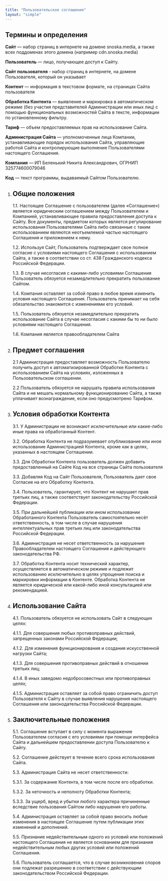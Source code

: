 ```yaml
---
title: "Пользовательское соглашение"
layout: "simple"
---
```


## Термины и определения

**Сайт** — набор страниц в интернете на домене snoska.media, а также всех поддоменах этого домена (например cdn.snoska.media)

**Пользователь** — лицо, получающее доступ к Сайту.

**Сайт пользователя** - набор страниц в интернете, на домене Пользователя, который он указывает

**Контент** — информация в текстовом формате, на страницах Сайта пользователя

**Обработка Контента** — выявление и маркировка в автоматическом режиме (без участия представителей Администрации или иных лиц) с помощью функциональных возможностей Сайта в тексте, информации по установленному фильтру.

**Тариф** — объем предоставляемых прав на использование Сайта.

**Администрация Сайта** — уполномоченные лица Компании, устанавливающие порядок использования Сайта, управляющие работой Сайта и контролирующие выполнение Пользователями настоящего Соглашения.

**Компания** — ИП Беленький Никита Александрович, ОГРНИП 325774600079046

**Код** — текст программы, выдаваемый Сайтом Пользователю.


1. ## Общие положения

   1.1. Настоящее Соглашение с пользователем (далее «Соглашение») является юридическим соглашением между Пользователем и Компанией, устанавливающее правила предоставления доступа к Сайту. Все документы, предметом которых является регулирование использования Пользователями Сайта либо связанные с таким использованием являются неотъемлемой частью настоящего Соглашения и приложением к нему.

   1.2. Используя Сайт, Пользователь подтверждает свое полное согласие с условиями настоящего Соглашения с использованием Сайта, а также в соответствии со ст. 438 Гражданского кодекса Российской Федерации.

   1.3. В случае несогласия с какими-либо условиями Соглашения Пользователь обязуется незамедлительно прекратить пользование Сайтом.

   1.4. Компания оставляет за собой право в любое время изменить условия настоящего Соглашения. Пользователь принимает на себя обязательство знакомится с изменениями его условий.

   1.5. Пользователь обязуется незамедлительно прекратить использование Сайта в случае несогласия с какими бы то ни было условиями настоящего Соглашения.
   
   1.6. Компания является правообладателем Сайта

2. ## Предмет соглашения

   2.1 Администрация предоставляет возможность Пользователю получить доступ к автоматизированной Обработке Контента с использованием Сайта на условиях, изложенных в Пользовательском соглашении.

   2.2 Пользователь обязуется не нарушать правила использования Сайта и не мешать нормальному функционированию Сайта, а также уплачивает вознаграждение, если оно предусмотрено Тарифом.

3. ## Условия обработки Контента

   3.1. У Администрации не возникают исключительные или какие-либо иные права на обработанный Контент.

   3.2. Обработка Контента не подразумевает опубликование или иное использование Администрацией Контента, кроме как в целях, указанных в настоящем Соглашении.

   3.3. Для Обработки Контента пользователь должен добавить предоставленный на Сайте Код на все страницы Сайта пользователя

   3.3. Добавляя Код на Сайт Пользователя, Пользователь дает свое Согласие на его Обработку Контента.

   3.4. Пользователь, гарантирует, что Контент не нарушает прав третьих лиц, а также соответствует законодательству Российской Федерации.

   3.5. При дальнейшей публикации или ином использовании Обработанного Контента Пользователь самостоятельно несёт ответственность, в том числе в случае нарушения интеллектуальных прав третьих лиц или законодательства Российской Федерации.

   3.6. Администрация не несет ответственность за нарушение Правообладателем настоящего Соглашения и действующего законодательства РФ.

   3.7. Обработка Контента носит технический характер, осуществляется в автоматическом режиме и подлежит использованию исключительно в целях упрощения поиска и маркировки информации в Контенте. Обработка Контента не является юридической или какой-либо иной консультацией или рекомендацией.

4. ## Использование Сайта

   4.1. Пользователь обязуется не использовать Сайт в следующих целях:

   4.1.1. Для совершения любых противоправных действий, запрещенных законами Российской Федерации;

   4.1.2. Для изменения функционирования и создания искусственной нагрузки Сайта;

   4.1.3. Для совершения противоправных действий в отношении третьих лиц;

   4.1.4. В иных заведомо недобросовестных или противоправных целях;

   4.1.5. Администрация оставляет за собой право ограничить доступ Пользователя к Сайту в случае выявления нарушения настоящего Соглашения или законодательства Российской Федерации.

5. ## Заключительные положения

   5.1. Соглашение вступает в силу с момента выражение Пользователем согласия с его условиями при помощи интерфейса Сайта и дальнейшем предоставлении доступа Пользователю к Сайту.

   5.2. Соглашение действует в течение всего срока использования Сайта.

   5.3. Администрация Сайта не несет ответственности:

   5.3.1. За содержание Контента, в том числе после его обработки.

   5.3.2. За неточность и неполноту Обработки Контента;

   5.3.3. За ущерб, вред и убытки любого характера причиненные вследствие пользования Сайтом либо нарушения его работы.

   5.4. Администрация оставляет за собой право вносить любые изменения в настоящее Соглашение путем публикации этих изменений и дополнений.

   5.5. Признание недействительным одного из условий или положений настоящего Соглашения не является основанием для признания недействительным любых других условий или положений Соглашения.

   5.6. Пользователь соглашается, что в случае возникновения споров они подлежат разрешению в соответствии с действующим законодательством Российской Федерации.
